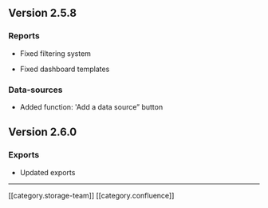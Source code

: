 
## Version 2.5.8

### Reports

* Fixed filtering system


* Fixed dashboard templates




### Data-sources

* Added function: 'Add a data source” button




## Version 2.6.0

### Exports

* Updated exports







*****

[[category.storage-team]] 
[[category.confluence]] 
